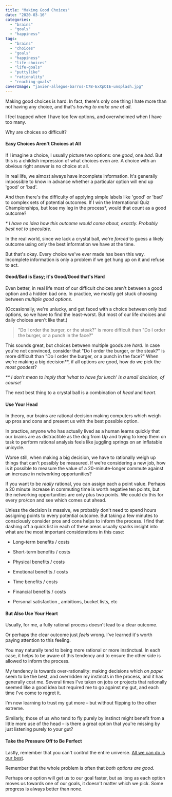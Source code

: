 ```yaml
---
title: "Making Good Choices"
date: "2020-03-16"
categories: 
  - "brains"
  - "goals"
  - "happiness"
tags: 
  - "brains"
  - "choices"
  - "goals"
  - "happiness"
  - "life-choices"
  - "life-goals"
  - "puttylike"
  - "rationality"
  - "reaching-goals"
coverImage: "javier-allegue-barros-C7B-ExXpOIE-unsplash.jpg"
---
```


Making good choices is hard. In fact, there's only one thing I hate more than not having any choice, and that's _having to make one at all_.

<!--more-->

I feel trapped when I have too few options, and overwhelmed when I have too many.

Why are choices so difficult?

#### **Easy Choices Aren't Choices at All**

If I imagine a choice, I usually picture two options: one _good_, one _bad_. But this is a childish impression of what choices even are. A choice with an obvious right answer is no choice at all.

In real life, we almost always have incomplete information. It's generally impossible to know in advance whether a particular option will end up 'good' or 'bad'.

And then there's the difficulty of applying simple labels like 'good' or 'bad' to complex sets of potential outcomes. If I win the International Quiz Championships, but lose my leg in the process\*, would that count as a good outcome?

_\* I have no idea how this outcome would come about, exactly. Probably best not to speculate._

In the real world, since we lack a crystal ball, we're _forced_ to guess a likely outcome using only the best information we have at the time.

But that's okay. Every choice we've ever made has been this way. Incomplete information is only a problem if we get hung up on it and refuse to act.

#### **Good/Bad is Easy; it's Good/Good that's Hard**

Even better, in real life most of our difficult choices aren't between a good option and a hidden bad one. In practice, we mostly get stuck choosing between _multiple good options._

(Occasionally, we're unlucky, and get faced with a choice between only bad options, so we have to find the least-worst. But most of our life choices and daily choices aren't like that.)

> "Do I order the burger, or the steak?" is more difficult than "Do I order the burger, or a punch in the face?"

This sounds great, but choices between multiple goods are _hard_. In case you're not convinced, consider that "Do I order the burger, or the steak?" is more difficult than "Do I order the burger, or a punch in the face?" When we're making a big decision\*\*, if all options are good, how do we pick the _most goodest_?

_\*\* I don't mean to imply that 'what to have for lunch' is a small decision, of course!_

The next best thing to a crystal ball is a combination of _head_ and _heart_.

#### **Use Your Head**

In theory, our brains are rational decision making computers which weigh up pros and cons and present us with the best possible option.

In practice, anyone who has actually lived as a human learns quickly that our brains are as distractible as the dog from _Up_ and trying to keep them on task to perform rational analysis feels like juggling springs on an inflatable unicycle.

Worse still, when making a big decision, we have to rationally weigh up things that can't possibly be measured. If we're considering a new job, how is it possible to measure the value of a 20-minute-longer commute against an increase in networking opportunities?

If you want to be _really_ rational, you can assign each a point value. Perhaps a 20 minute increase in commuting time is worth negative ten points, but the networking opportunities are only plus two points. We could do this for every pro/con and see which comes out ahead.

Unless the decision is massive, we probably don't need to spend hours assigning points to every potential outcome. But taking a few minutes to consciously consider pros and cons helps to inform the process. I find that dashing off a quick list in each of these areas usually sparks insight into what are the most important considerations in this case:

- Long-term benefits / costs

- Short-term benefits / costs

- Physical benefits / costs

- Emotional benefits / costs

- Time benefits / costs

- Financial benefits / costs

- Personal satisfaction , ambitions, bucket lists, etc

#### **But Also Use Your Heart**

Usually, for me, a fully rational process doesn't lead to a clear outcome.

Or perhaps the clear outcome just _feels_ wrong. I've learned it's worth paying attention to this feeling.

You may naturally tend to being more rational or more instinctual. In each case, it helps to be aware of this tendency and to ensure the other side is allowed to inform the process.

My tendency is towards over-rationality: making decisions which _on paper_ seem to be the best, and overridden my instincts in the process, and it has generally cost me. Several times I've taken on jobs or projects that rationally seemed like a good idea but required me to go against my gut, and each time I've come to regret it.

I'm now learning to trust my gut more – but without flipping to the other extreme.

Similarly, those of us who tend to fly purely by instinct might benefit from a little more use of the head – is there a great option that you're missing by just listening purely to your gut?

#### **Take the Pressure Off to Be Perfect**

Lastly, remember that you can't control the entire universe. [All we can do is our best](https://www.walkingoncustard.com/getting-over-perfectionism/).

Remember that the whole problem is often that _both options are good_.

Perhaps one option will get us to our goal faster, but as long as each option moves us towards one of our goals, it doesn't matter which we pick. Some progress is always better than none.
